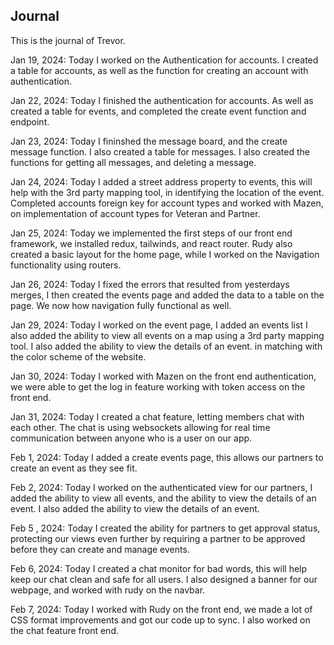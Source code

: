 ## Journal
This is the journal of Trevor.

Jan 19, 2024:
Today I worked on the Authentication for accounts. I created a table for accounts, as well as the function for creating an account with authentication.

Jan 22, 2024:
Today I finished the authentication for accounts. As well as created a table for events, and completed the create event function and endpoint.

Jan 23, 2024:
Today I fininshed the message board, and the create message function. I also created a table for messages.
I also created the functions for getting all messages, and deleting a message.

Jan 24, 2024:
Today I added a street address property to events, this will help with the 3rd party mapping tool, in identifying the location of the event. Completed accounts foreign key for account types and worked with Mazen, on implementation of account types for Veteran and Partner.

Jan 25, 2024:
Today we implemented the first steps of our front end framework, we installed redux, tailwinds, and react router. Rudy also created a basic layout for the home page, while I worked on the Navigation functionality using routers.

Jan 26, 2024:
Today I fixed the errors that resulted from yesterdays merges, I then created the events page and added the data to a table on the page. We now how navigation fully functional as well.

Jan 29, 2024:
Today I worked on the event page, I added an events list I also added the ability to view all events on a map using a 3rd party mapping tool. I also added the ability to view the details of an event. in matching with the color scheme of the website.

Jan 30, 2024:
Today I worked with Mazen on the front end authentication, we were able to get the log in feature working with token access on the front end.

Jan 31, 2024:
Today I created a chat feature, letting members chat with each other. The chat is using websockets allowing for real time communication between anyone who is a user on our app.


Feb 1, 2024:
Today I added a create events page, this allows our partners to create an event as they see fit.

Feb 2, 2024:
Today I worked on the authenticated view for our partners, I added the ability to view all events, and the ability to view the details of an event. I also added the ability to view the details of an event.

Feb 5 , 2024:
Today I created the ability for partners to get approval status, protecting our views even further by requiring a partner to be approved before they can create and manage events.

Feb 6, 2024:
Today I created a chat monitor for bad words, this will help keep our chat clean and safe for all users. I also designed a banner for our webpage, and worked with rudy on the navbar.

Feb 7, 2024:
Today I worked with Rudy on the front end, we made a lot of CSS format improvements and got our code up to sync. I also worked on the chat feature front end.
